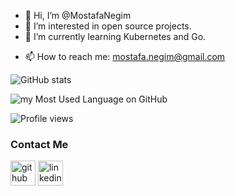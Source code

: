 - 👋 Hi, I’m @MostafaNegim
- 👀 I’m interested in open source projects.
- 🌱 I’m currently learning Kubernetes and Go.
<!--- - 💞️ I’m looking to collaborate on ... --->
- 📫 How to reach me: mostafa.negim@gmail.com




![GitHub stats](https://github-readme-stats.vercel.app/api?username=monegim&show_icons=true&count_private=true)  

![my Most Used Language on GitHub](https://github-readme-stats.vercel.app/api/top-langs/?username=monegim&layout=compact&langs_count=8&show_icons=true)

![Profile views](https://gpvc.arturio.dev/monegim)  

### Contact Me
[<img src='https://cdn.jsdelivr.net/npm/simple-icons@3.0.1/icons/github.svg' alt='github' height='40'>](https://github.com/monegim)
[<img src='https://cdn.jsdelivr.net/npm/simple-icons@3.0.1/icons/linkedin.svg' alt='linkedin' height='40'>](https://www.linkedin.com/in/mostafa-negim/)  
<!-- [<img src='https://cdn.jsdelivr.net/npm/simple-icons@3.0.1/icons/stackoverflow.svg' alt='stackoverflow' height='40'>](https://stackoverflow.com/users/10059628/)  -->

<!---
monegim/monegim is a ✨ special ✨ repository because its `README.md` (this file) appears on your GitHub profile.
You can click the Preview link to take a look at your changes.
--->
